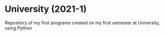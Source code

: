 # University (2021-1)
Repository of my first programs created on my first semester at University, using Python
